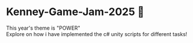 # Kenney-Game-Jam-2025 🌟
This year's theme is "POWER" <br>
Explore on how i have implemented the c# unity scripts for different tasks!
